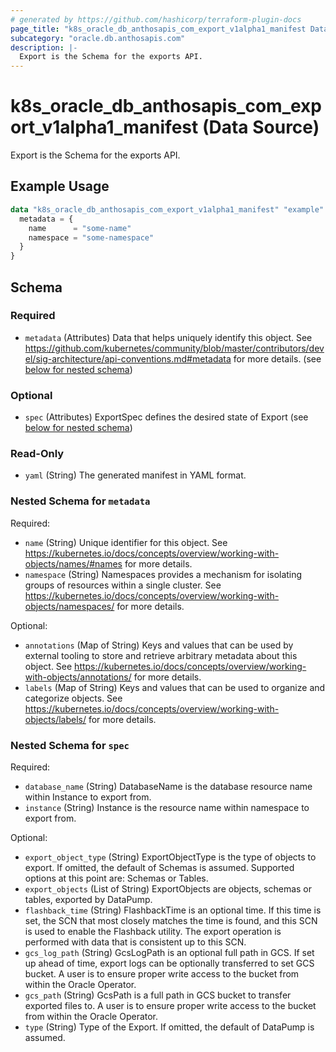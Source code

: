 ```yaml
---
# generated by https://github.com/hashicorp/terraform-plugin-docs
page_title: "k8s_oracle_db_anthosapis_com_export_v1alpha1_manifest Data Source - terraform-provider-k8s"
subcategory: "oracle.db.anthosapis.com"
description: |-
  Export is the Schema for the exports API.
---
```


# k8s_oracle_db_anthosapis_com_export_v1alpha1_manifest (Data Source)

Export is the Schema for the exports API.

## Example Usage

```terraform
data "k8s_oracle_db_anthosapis_com_export_v1alpha1_manifest" "example" {
  metadata = {
    name      = "some-name"
    namespace = "some-namespace"
  }
}
```

<!-- schema generated by tfplugindocs -->
## Schema

### Required

- `metadata` (Attributes) Data that helps uniquely identify this object. See https://github.com/kubernetes/community/blob/master/contributors/devel/sig-architecture/api-conventions.md#metadata for more details. (see [below for nested schema](#nestedatt--metadata))

### Optional

- `spec` (Attributes) ExportSpec defines the desired state of Export (see [below for nested schema](#nestedatt--spec))

### Read-Only

- `yaml` (String) The generated manifest in YAML format.

<a id="nestedatt--metadata"></a>
### Nested Schema for `metadata`

Required:

- `name` (String) Unique identifier for this object. See https://kubernetes.io/docs/concepts/overview/working-with-objects/names/#names for more details.
- `namespace` (String) Namespaces provides a mechanism for isolating groups of resources within a single cluster. See https://kubernetes.io/docs/concepts/overview/working-with-objects/namespaces/ for more details.

Optional:

- `annotations` (Map of String) Keys and values that can be used by external tooling to store and retrieve arbitrary metadata about this object. See https://kubernetes.io/docs/concepts/overview/working-with-objects/annotations/ for more details.
- `labels` (Map of String) Keys and values that can be used to organize and categorize objects. See https://kubernetes.io/docs/concepts/overview/working-with-objects/labels/ for more details.


<a id="nestedatt--spec"></a>
### Nested Schema for `spec`

Required:

- `database_name` (String) DatabaseName is the database resource name within Instance to export from.
- `instance` (String) Instance is the resource name within namespace to export from.

Optional:

- `export_object_type` (String) ExportObjectType is the type of objects to export. If omitted, the default of Schemas is assumed. Supported options at this point are: Schemas or Tables.
- `export_objects` (List of String) ExportObjects are objects, schemas or tables, exported by DataPump.
- `flashback_time` (String) FlashbackTime is an optional time. If this time is set, the SCN that most closely matches the time is found, and this SCN is used to enable the Flashback utility. The export operation is performed with data that is consistent up to this SCN.
- `gcs_log_path` (String) GcsLogPath is an optional full path in GCS. If set up ahead of time, export logs can be optionally transferred to set GCS bucket. A user is to ensure proper write access to the bucket from within the Oracle Operator.
- `gcs_path` (String) GcsPath is a full path in GCS bucket to transfer exported files to. A user is to ensure proper write access to the bucket from within the Oracle Operator.
- `type` (String) Type of the Export. If omitted, the default of DataPump is assumed.
